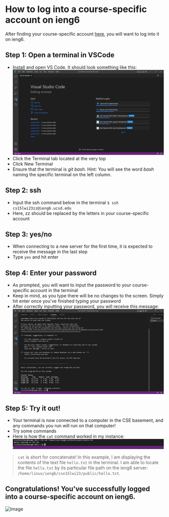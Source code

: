 # How to log into a course-specific account on ieng6
After finding your course-specific account [here](https://sdacs.ucsd.edu/~icc/index.php), you will want to log into it on ieng6.

## Step 1: Open a terminal in VSCode
- [Install](https://code.visualstudio.com/download) and open VS Code. It should look something like this:
![Image](cse15l_labrep1img.png)
- Click the Terminal tab located at the very top
- Click New Terminal
- Ensure that the terminal is _git bash_. Hint: You will see the word _bash_ naming the specific terminal on the left column.

## Step 2: ssh
- Input the ssh command below in the terminal
`$ ssh cs15lwi23zz@ieng6.ucsd.edu`
- Here, zz should be replaced by the letters in your course-specific account

## Step 3: yes/no
- When connecting to a new server for the first time, it is expected to receive the message in the last step
- Type `yes` and hit enter

## Step 4: Enter your password
- As prompted, you will want to input the password to your course-specific account in the terminal
- Keep in mind, as you type there will be no changes to the screen. Simply hit enter once you've finished typing your password
- After correctly inputting your password, you will receive this message:
![Image](cse15l_labrep2img.png)

## Step 5: Try it out!
- Your terminal is now connected to a computer in the CSE basement, and any commands you run will run on that computer!
- Try some commands
- Here is how the `cat` command worked in my instance:
![Image](cse15l_labrep2.5img.png)
> `cat` is short for concatenate! In this example, I am displaying the contents of the text file `hello.txt` in the terminal. I am able to locate the file `hello.txt` by its particular file path on the ieng6 server: `/home/linux/ieng6/cse15lwi23/public/hello.txt`.

## Congratulations! You've successfully logged into a course-specific account on ieng6.
![Image](https://i.pinimg.com/originals/43/7c/12/437c12c5d7fb1c5d920df12308557561.jpg)

